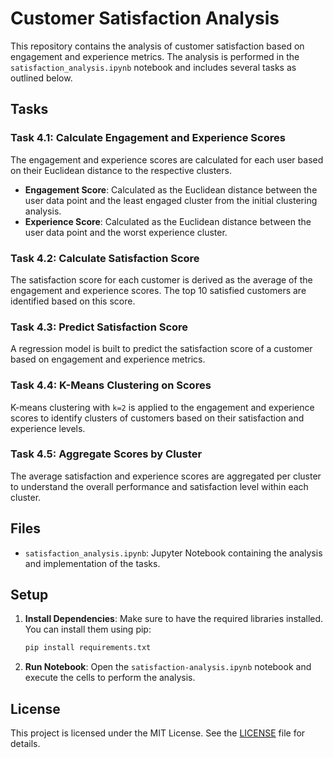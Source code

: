# Customer Satisfaction Analysis

This repository contains the analysis of customer satisfaction based on engagement and experience metrics. The analysis is performed in the `satisfaction_analysis.ipynb` notebook and includes several tasks as outlined below.

## Tasks

### Task 4.1: Calculate Engagement and Experience Scores

The engagement and experience scores are calculated for each user based on their Euclidean distance to the respective clusters.

- **Engagement Score**: Calculated as the Euclidean distance between the user data point and the least engaged cluster from the initial clustering analysis.
- **Experience Score**: Calculated as the Euclidean distance between the user data point and the worst experience cluster.

### Task 4.2: Calculate Satisfaction Score

The satisfaction score for each customer is derived as the average of the engagement and experience scores. The top 10 satisfied customers are identified based on this score.

### Task 4.3: Predict Satisfaction Score

A regression model is built to predict the satisfaction score of a customer based on engagement and experience metrics.

### Task 4.4: K-Means Clustering on Scores

K-means clustering with `k=2` is applied to the engagement and experience scores to identify clusters of customers based on their satisfaction and experience levels.

### Task 4.5: Aggregate Scores by Cluster

The average satisfaction and experience scores are aggregated per cluster to understand the overall performance and satisfaction level within each cluster.

## Files

- `satisfaction_analysis.ipynb`: Jupyter Notebook containing the analysis and implementation of the tasks.

## Setup

1. **Install Dependencies**: Make sure to have the required libraries installed. You can install them using pip:

    ```bash
    pip install requirements.txt
    ```

2. **Run Notebook**: Open the `satisfaction-analysis.ipynb` notebook and execute the cells to perform the analysis.

## License

This project is licensed under the MIT License. See the [LICENSE](LICENSE) file for details.